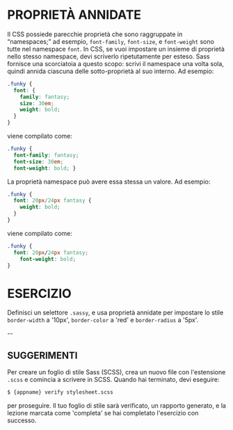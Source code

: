# PROPRIETÀ ANNIDATE

Il CSS possiede parecchie proprietà che sono raggruppate in “namespaces;” ad esempio, `font-family`, `font-size`, e `font-weight` sono tutte nel namespace `font`. In CSS, se vuoi impostare un insieme di proprietà nello stesso namespace, devi scriverlo ripetutamente per esteso. Sass fornisce una scorciatoia a questo scopo: scrivi il namespace una volta sola, quindi annida ciascuna delle sotto-proprietà al suo interno. Ad esempio:

```scss
.funky {
  font: {
    family: fantasy;
    size: 30em;
    weight: bold;
  }
}
```

viene compilato come:

```css
.funky {
  font-family: fantasy;
  font-size: 30em;
  font-weight: bold; }
```

La proprietà namespace può avere essa stessa un valore. Ad esempio:

```scss
.funky {
  font: 20px/24px fantasy {
    weight: bold;
  }
}
```

viene compilato come:

```css
.funky {
  font: 20px/24px fantasy;
    font-weight: bold;
}
```

# ESERCIZIO

Definisci un selettore `.sassy`, e usa proprietà annidate per impostare lo stile `border-width` a '10px', `border-color` a 'red' e `border-radius` a '5px'.

--
## SUGGERIMENTI

Per creare un foglio di stile Sass (SCSS), crea un nuovo file con l'estensione `.scss` e comincia a scrivere in SCSS. Quando hai terminato, devi eseguire:

```sh
$ {appname} verify stylesheet.scss
```

per proseguire. Il tuo foglio di stile sarà verificato, un rapporto generato, e la lezione marcata come 'completa' se hai completato l'esercizio con successo.
